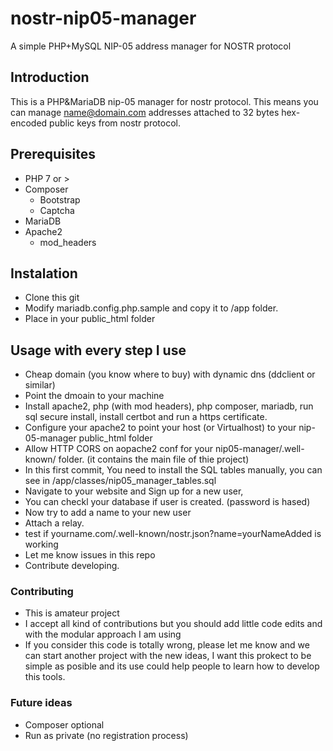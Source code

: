# nostr-nip05-manager
A simple PHP+MySQL NIP-05 address manager for NOSTR protocol

## Introduction
This is a PHP&MariaDB nip-05 manager for nostr protocol. This means you can manage name@domain.com addresses attached to 32 bytes hex-encoded public keys from nostr protocol.

## Prerequisites
- PHP 7 or >
- Composer
    - Bootstrap
    - Captcha
- MariaDB
- Apache2
    -  mod_headers

## Instalation 
- Clone this git
- Modify mariadb.config.php.sample and copy it to /app folder.
- Place in your public_html folder


## Usage with every step I use
- Cheap domain (you know where to buy) with dynamic dns (ddclient or similar)
- Point the dmoain to your machine
- Install apache2, php (with mod headers), php composer, mariadb, run sql secure install, install certbot and run a https certificate.
- Configure your apache2 to point your host (or Virtualhost) to your nip-05-manager public_html folder
- Allow HTTP CORS on aopache2 conf for your nip05-manager/.well-known/ folder. (it contains the main file of thie project)
- In this first commit, You need to install the SQL tables manually, you can see in /app/classes/nip05_manager_tables.sql
- Navigate to your website and Sign up for a new user, 
- You can checkl your database if user is created. (password is hased)
- Now try to add a name to your new user
- Attach a relay.
- test if yourname.com/.well-known/nostr.json?name=yourNameAdded is working
- Let me know issues in this repo
- Contribute developing.

### Contributing
- This is amateur project
- I accept all kind of contributions but you should add little code edits and with the modular approach I am using
- If you consider this code is totally wrong, please let me know and we can start another project with the new ideas, I want this prokect to be simple as posible and its use could help people to learn how to develop this tools.

### Future ideas
- Composer optional
- Run as private (no registration process)